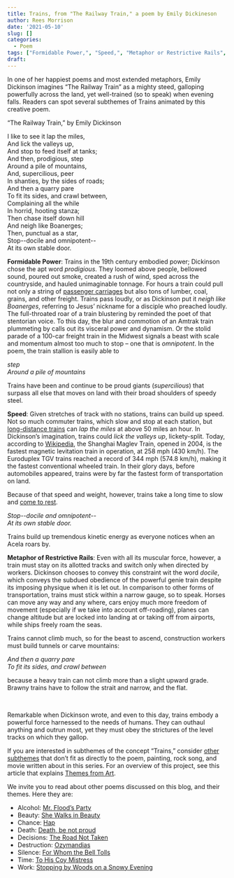 ```yaml
---
title: Trains, from "The Railway Train," a poem by Emily Dickineson
author: Rees Morrison
date: '2021-05-10'
slug: []
categories:
  - Poem
tags: ["Formidable Power,", "Speed,", "Metaphor or Restrictive Rails", ]
draft: 
---
```


In one of her happiest poems and most extended metaphors, Emily Dickinson imagines “The Railway Train” as a mighty steed, galloping powerfully across the land, yet well-trained (so to speak) when evening falls.  Readers can spot several subthemes of Trains animated by this creative poem. 
 
<!--more-->

“The Railway Train,” by Emily Dickinson
 
I like to see it lap the miles,  
And lick the valleys up,  
And stop to feed itself at tanks;  
And then, prodigious, step   
Around a pile of mountains,  
And, supercilious, peer  
In shanties, by the sides of roads;  
And then a quarry pare   
To fit its sides, and crawl between,  
Complaining all the while  
In horrid, hooting stanza;  
Then chase itself down hill   
And neigh like Boanerges;  
Then, punctual as a star,  
Stop--docile and omnipotent--  
At its own stable door.   

**Formidable Power**:   Trains in the 19th century embodied power; Dickinson chose the apt word *prodigious*.  They loomed above people, bellowed sound, poured out smoke, created a rush of wind, sped across the countryside, and hauled unimaginable tonnage.   For hours a train could pull not only a string of [passenger carriages](https://themesfromart.com/post/2021-05-10-trains-from-murder-on-the-orient-express-a-movie-directed-by-sidney-lumet/trainsorient/) but also tons of lumber, coal, grains, and other freight.   Trains pass loudly, or as Dickinson put it *neigh like Boanerges*, referring to Jesus’ nickname for a disciple who preached loudly.  The full-throated roar of a train blustering by reminded the poet of that stentorian voice.  To this day, the blur and commotion of an Amtrak train plummeting by calls out its visceral power and dynamism.  Or the stolid parade of a 100-car freight train in the Midwest signals a beast with scale and momentum almost too much to stop – one that is *omnipotent*.  In the poem, the train stallion is easily able to 

*step*   
*Around a pile of mountains*  

Trains have been and continue to be proud giants (*supercilious*) that surpass all else that moves on land with their broad shoulders of speedy steel.

**Speed**:  Given stretches of track with no stations, trains can build up speed.  Not so much commuter trains, which slow and stop at each station, but [long-distance trains](https://themesfromart.com/post/2021-05-10-trainsorleans/trainsorleans/) can *lap the miles* at above 50 miles an hour.  In Dickinson’s imagination, trains could *lick the valleys up*, lickety-split.  Today, according to [Wikipedia](https://en.wikipedia.org/wiki/High-speed_rail), the Shanghai Maglev Train, opened in 2004, is the fastest magnetic levitation train in operation, at 258 mph (430 km/h). The Euroduplex TGV trains reached a record of 344 mph (574.8 km/h), making it the fastest conventional wheeled train.  In their glory days, before automobiles appeared, trains were by far the fastest form of transportation on land.  

Because of that speed and weight, however, trains take a long time to slow and [come to rest](https://themesfromart.com/post/2021-05-10-trainslazare/trainslazare/).  

*Stop--docile and omnipotent--*  
*At its own stable door.*  

Trains build up tremendous kinetic energy as everyone notices when an Acela roars by.

**Metaphor of Restrictive Rails**:  Even with all its muscular force, however, a train must stay on its allotted tracks and switch only when directed by workers.  Dickinson chooses to convey this constraint wit the word *docile*, which conveys the subdued obedience of the powerful genie train despite its imposing physique when it is let out.  In comparison to other forms of transportation, trains must stick within a narrow gauge, so to speak.  Horses can move any way and any where, cars enjoy much more freedom of movement (especially if we take into account off-roading), planes can change altitude but are locked into landing at or taking off from airports, while ships freely roam the seas.

Trains cannot climb much, so for the beast to ascend, construction workers must build tunnels or carve mountains:

*And then a quarry pare*  
*To fit its sides, and crawl between*  

because a heavy train can not climb more than a slight upward grade.  Brawny trains have to follow the strait and narrow, and the flat.

&nbsp;

Remarkable when Dickinson wrote, and even to this day, trains embody a powerful force harnessed to the needs of humans.  They can outhaul anything and outrun most, yet they must obey the strictures of the level tracks on which they gallop.

If you are interested in subthemes of the concept “Trains,” consider [other subthemes](https://themesfromart.com/post/2021-05-10-trains-additional-subthemes/trainsaddl/) that don’t fit as directly to the poem, painting, rock song, and movie written about in this series.  For an overview of this project, see this article that explains [Themes from Art](http://bit.ly/3sRXopI).


We invite you to read about other poems discussed on this blog, and their themes.  Here they are: 

* Alcohol: [Mr. Flood’s Party](https://themesfromart.com/post/2021-01-24-alcohol-flood-frost/alcohol/)
* Beauty: [She Walks in Beauty](https://themesfromart.com/post/2021-04-21-beauty-she-walks-in-beauty-a-poem-by-lord-byron/beautybyron/)
* Chance: [Hap](https://themesfromart.com/post/2021-03-14-chancehap/chancehap/)
* Death: [Death, be not proud](https://themesfromart.com/post/2021-05-03-death-from-death-be-not-proud-a-poem-by-john-donne/deathdonne/)
* Decisions: [The Road Not Taken](https://themesfromart.com/post/2021-02-08-decisions-from-the-road-not-taken-a-poem-by-robert-frost/decisionsroadfrost/)
* Destruction: [Ozymandias](https://themesfromart.com/post/2021-02-18-destruction-ozymandias-a-poem-by-percy-bysshe-shelley/destructoz/)
* Silence: [For Whom the Bell Tolls](https://themesfromart.com/post/2021-04-08-silencedonne/silencedonne/)
* Time: [To His Coy Mistress](https://themesfromart.com/post/2021-03-08-time-to-his-coy-mistress-by-andrew-marvell/timecoy/)
* Work: [Stopping by Woods on a Snowy Evening](https://themesfromart.com/post/2021-02-26-worksnowy/worksnowy/)

